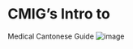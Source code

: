 # CMIG’s Intro to 
Medical Cantonese Guide
![image](https://user-images.githubusercontent.com/106771176/176018175-0d798b2d-fd16-4bc3-8ac4-94c79e3fddb6.png)
